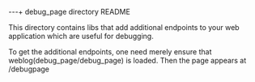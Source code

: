 ---+ debug_page directory README

This directory contains libs that add additional endpoints to your web application which
are useful for debugging.

To get the additional endpoints, one need merely ensure that weblog(debug_page/debug_page)
is loaded. Then the page appears at /debugpage










 
 
 